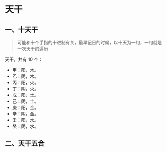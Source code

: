# 天干

## 一、十天干

> 可能和十个手指的十进制有关，最早记日的时候，以十天为一旬，一旬就是一次天干的遍历



天干，共有 10 个：

- 甲：阳，木。
- 乙：阴，木。
- 丙：阳，火。
- 丁：阴，火。
- 戊：阳，土。
- 己：阴，土。
- 庚：阳，金。
- 辛：阴，金。
- 壬：阳，水。
- 癸：阴，水。

## 二、天干五合
